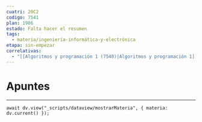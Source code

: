 ```yaml
---
cuatri: 20C2
codigo: 7541
plan: 1986
estado: Falta hacer el resumen
tags:
  - materia/ingeniería-informática-y-electrónica
etapa: sin-empezar
correlativas:
  - "[[Algoritmos y programación 1 (7540)|Algoritmos y programación 1]]"
---
```

# Apuntes 
---
```dataviewjs
await dv.view("_scripts/dataview/mostrarMateria", { materia: dv.current() });
```